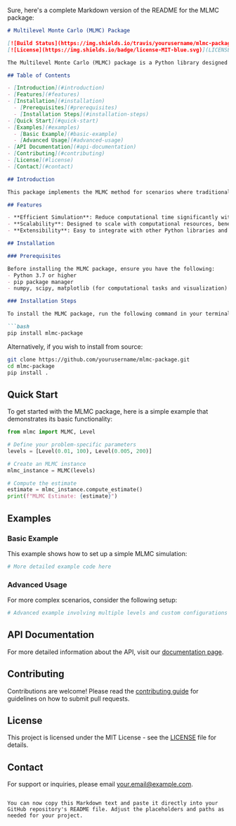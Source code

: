 Sure, here's a complete Markdown version of the README for the MLMC package:

```markdown
# Multilevel Monte Carlo (MLMC) Package

[![Build Status](https://img.shields.io/travis/yourusername/mlmc-package.svg)](https://travis-ci.org/yourusername/mlmc-package)
[![License](https://img.shields.io/badge/license-MIT-blue.svg)](LICENSE)

The Multilevel Monte Carlo (MLMC) package is a Python library designed to perform stochastic simulations more efficiently than standard Monte Carlo (MC) methods by using hierarchical levels of resolution.

## Table of Contents

- [Introduction](#introduction)
- [Features](#features)
- [Installation](#installation)
  - [Prerequisites](#prerequisites)
  - [Installation Steps](#installation-steps)
- [Quick Start](#quick-start)
- [Examples](#examples)
  - [Basic Example](#basic-example)
  - [Advanced Usage](#advanced-usage)
- [API Documentation](#api-documentation)
- [Contributing](#contributing)
- [License](#license)
- [Contact](#contact)

## Introduction

This package implements the MLMC method for scenarios where traditional MC methods are computationally expensive. It is particularly useful in fields such as quantitative finance, risk management, and engineering.

## Features

- **Efficient Simulation**: Reduce computational time significantly without sacrificing accuracy.
- **Scalability**: Designed to scale with computational resources, benefiting from multi-core and distributed systems.
- **Extensibility**: Easy to integrate with other Python libraries and custom workflows.

## Installation

### Prerequisites

Before installing the MLMC package, ensure you have the following:
- Python 3.7 or higher
- pip package manager
- numpy, scipy, matplotlib (for computational tasks and visualization)

### Installation Steps

To install the MLMC package, run the following command in your terminal:

```bash
pip install mlmc-package
```

Alternatively, if you wish to install from source:

```bash
git clone https://github.com/yourusername/mlmc-package.git
cd mlmc-package
pip install .
```

## Quick Start

To get started with the MLMC package, here is a simple example that demonstrates its basic functionality:

```python
from mlmc import MLMC, Level

# Define your problem-specific parameters
levels = [Level(0.01, 100), Level(0.005, 200)]

# Create an MLMC instance
mlmc_instance = MLMC(levels)

# Compute the estimate
estimate = mlmc_instance.compute_estimate()
print(f"MLMC Estimate: {estimate}")
```

## Examples

### Basic Example

This example shows how to set up a simple MLMC simulation:

```python
# More detailed example code here
```

### Advanced Usage

For more complex scenarios, consider the following setup:

```python
# Advanced example involving multiple levels and custom configurations
```

## API Documentation

For more detailed information about the API, visit our [documentation page](https://mlmc-package.readthedocs.io).

## Contributing

Contributions are welcome! Please read the [contributing guide](CONTRIBUTING.md) for guidelines on how to submit pull requests.

## License

This project is licensed under the MIT License - see the [LICENSE](LICENSE) file for details.

## Contact

For support or inquiries, please email [your.email@example.com](mailto:your.email@example.com).
```

You can now copy this Markdown text and paste it directly into your GitHub repository's README file. Adjust the placeholders and paths as needed for your project.
